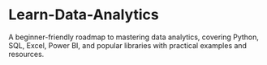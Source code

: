 # Learn-Data-Analytics
A beginner-friendly roadmap to mastering data analytics, covering Python, SQL, Excel, Power BI, and popular libraries with practical examples and resources.
